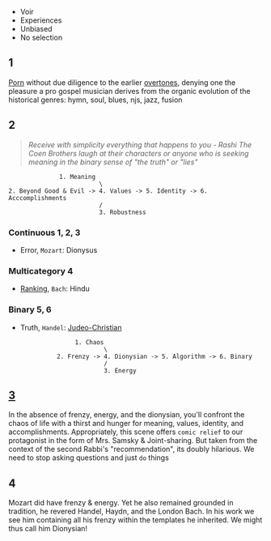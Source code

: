 - Voir
- Experiences
- Unbiased
- No selection

## 1


[Porn](https://m.youtube.com/watch?v=qS0IsmEAoJY) without due diligence to the earlier [overtones](https://www.britannica.com/science/sound-physics/Overtones), denying one the pleasure a pro gospel musician derives from the organic evolution of the historical genres: hymn, soul, blues, njs, jazz, fusion 

## 2

> *Receive with simplicity everything that happens to you - Rashi*
> *The Coen Brothers laugh at their characters or anyone who is seeking meaning in the binary sense of "the truth" or "lies"*

                  1. Meaning
                             \
    2. Beyond Good & Evil -> 4. Values -> 5. Identity -> 6. Acccomplishments
                             /
                             3. Robustness


### Continuous 1, 2, 3
- Error, `Mozart`: Dionysus
### Multicategory 4
- [Ranking](https://abikesa.github.io/philosophy/foreword/foreword.html), `Bach`: Hindu
### Binary 5, 6
- Truth, `Handel`: [Judeo-Christian](https://www.youtube.com/watch?v=N9v6VJLZ8_I)

                     1. Chaos
                             \
                2. Frenzy -> 4. Dionysian -> 5. Algorithm -> 6. Binary
                             /
                             3. Energy

## [3](https://www.youtube.com/watch?v=dlvKrzInK7w)

In the absence of frenzy, energy, and the dionysian, you'll confront the chaos of life with a thirst and hunger for meaning, values, identity, and accomplishments. Appropriately, this scene offers `comic relief` to our protagonist in the form of Mrs. Samsky & Joint-sharing. But taken from the context of the second Rabbi's "recommendation", its doubly hilarious. We need to stop asking questions and just `do` things

## 4

Mozart did have frenzy & energy. Yet he also remained grounded in tradition, he revered Handel, Haydn, and the London Bach. In his work we see him containing all his frenzy within the templates he inherited. We might thus call him Dionysian!

